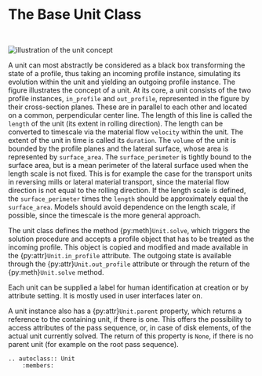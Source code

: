 # The Base Unit Class

```{py:currentmodule} pyroll.core
```

```{py:currentclass} pyroll.core.Unit
```

![illustration of the unit concept](/img/unit.svg)

A unit can most abstractly be considered as a black box transforming the state of a profile, thus taking an incoming profile instance, simulating its evolution within the unit and yielding an outgoing profile instance.
The figure illustrates the concept of a unit.
At its core, a unit consists of the two profile instances, `in_profile` and `out_profile`, represented in the figure by their cross-section planes.
These are in parallel to each other and located on a common, perpendicular center line.
The length of this line is called the `length` of the unit (its extent in rolling direction).
The length can be converted to timescale via the material flow `velocity` within the unit.
The extent of the unit in time is called its `duration`.
The `volume` of the unit is bounded by the profile planes and the lateral surface, whose area is represented by `surface_area`.
The `surface_perimeter` is tightly bound to the surface area, but is a mean perimeter of the lateral surface used when the length scale is not fixed.
This is for example the case for the transport units in reversing mills or lateral material transport, since the material flow direction is not equal to the rolling direction.
If the length scale is defined, the `surface_perimeter` times the `length` should be approximately equal the `surface_area`.
Models should avoid dependence on the length scale, if possible, since the timescale is the more general approach.

The unit class defines the method {py:meth}`Unit.solve`, which triggers the solution procedure and accepts a profile object that has to be treated as the incoming profile.
This object is copied and modified and made available in the {py:attr}`Unit.in_profile` attribute.
The outgoing state is available through the {py:attr}`Unit.out_profile` attribute or through the return of the {py:meth}`Unit.solve` method.

Each unit can be supplied a label for human identification at creation or by attribute setting.
It is mostly used in user interfaces later on.

A unit instance also has a {py:attr}`Unit.parent` property, which returns a reference to the containing unit, if there is one.
This offers the possibility to access attributes of the pass sequence, or, in case of disk elements, of the actual unit currently solved.
The return of this property is `None`, if there is no parent unit (for example on the root pass sequence).

```{eval-rst} 
.. autoclass:: Unit
    :members:
```